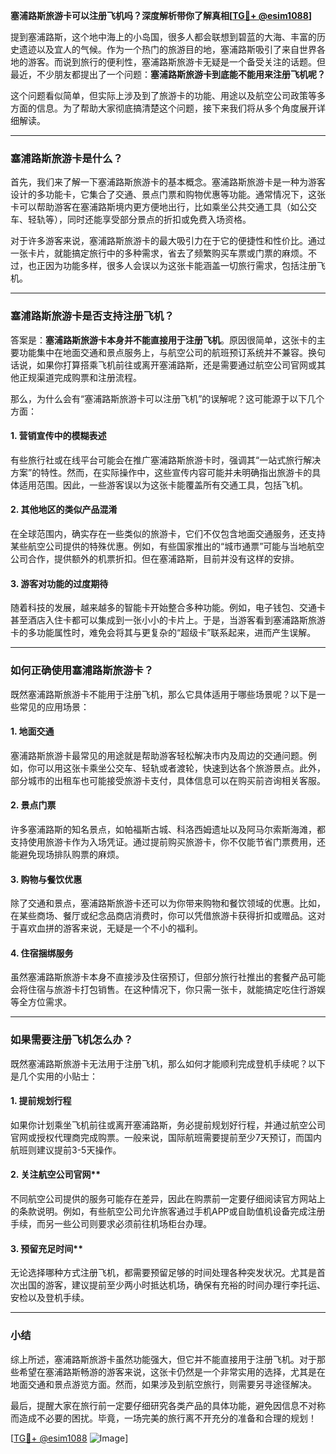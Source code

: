 **塞浦路斯旅游卡可以注册飞机吗？深度解析带你了解真相[[TG💪+ @esim1088](https://t.me/s/esim1088)]**

提到塞浦路斯，这个地中海上的小岛国，很多人都会联想到碧蓝的大海、丰富的历史遗迹以及宜人的气候。作为一个热门的旅游目的地，塞浦路斯吸引了来自世界各地的游客。而说到旅行的便利性，塞浦路斯旅游卡无疑是一个备受关注的话题。但最近，不少朋友都提出了一个问题：**塞浦路斯旅游卡到底能不能用来注册飞机呢？**

这个问题看似简单，但实际上涉及到了旅游卡的功能、用途以及航空公司政策等多方面的信息。为了帮助大家彻底搞清楚这个问题，接下来我们将从多个角度展开详细解读。

---

### 塞浦路斯旅游卡是什么？

首先，我们来了解一下塞浦路斯旅游卡的基本概念。塞浦路斯旅游卡是一种为游客设计的多功能卡，它集合了交通、景点门票和购物优惠等功能。通常情况下，这张卡可以帮助游客在塞浦路斯境内更方便地出行，比如乘坐公共交通工具（如公交车、轻轨等），同时还能享受部分景点的折扣或免费入场资格。

对于许多游客来说，塞浦路斯旅游卡的最大吸引力在于它的便捷性和性价比。通过一张卡片，就能搞定旅行中的多种需求，省去了频繁购买车票或门票的麻烦。不过，也正因为功能多样，很多人会误以为这张卡能涵盖一切旅行需求，包括注册飞机。

---

### 塞浦路斯旅游卡是否支持注册飞机？

答案是：**塞浦路斯旅游卡本身并不能直接用于注册飞机**。原因很简单，这张卡的主要功能集中在地面交通和景点服务上，与航空公司的航班预订系统并不兼容。换句话说，如果你打算搭乘飞机前往或离开塞浦路斯，还是需要通过航空公司官网或其他正规渠道完成购票和注册流程。

那么，为什么会有“塞浦路斯旅游卡可以注册飞机”的误解呢？这可能源于以下几个方面：

#### 1. **营销宣传中的模糊表述**
有些旅行社或在线平台可能会在推广塞浦路斯旅游卡时，强调其“一站式旅行解决方案”的特性。然而，在实际操作中，这些宣传内容可能并未明确指出旅游卡的具体适用范围。因此，一些游客误以为这张卡能覆盖所有交通工具，包括飞机。

#### 2. **其他地区的类似产品混淆**
在全球范围内，确实存在一些类似的旅游卡，它们不仅包含地面交通服务，还支持某些航空公司提供的特殊优惠。例如，有些国家推出的“城市通票”可能与当地航空公司合作，提供额外的机票折扣。但在塞浦路斯，目前并没有这样的安排。

#### 3. **游客对功能的过度期待**
随着科技的发展，越来越多的智能卡开始整合多种功能。例如，电子钱包、交通卡甚至酒店入住卡都可以集成到一张小小的卡片上。于是，当游客看到塞浦路斯旅游卡的多功能属性时，难免会将其与更复杂的“超级卡”联系起来，进而产生误解。

---

### 如何正确使用塞浦路斯旅游卡？

既然塞浦路斯旅游卡不能用于注册飞机，那么它具体适用于哪些场景呢？以下是一些常见的应用场景：

#### 1. **地面交通**
塞浦路斯旅游卡最常见的用途就是帮助游客轻松解决市内及周边的交通问题。例如，你可以用这张卡乘坐公交车、轻轨或者渡轮，快速到达各个旅游景点。此外，部分城市的出租车也可能接受旅游卡支付，具体信息可以在购买前咨询相关客服。

#### 2. **景点门票**
许多塞浦路斯的知名景点，如帕福斯古城、科洛西姆遗址以及阿马尔索斯海滩，都支持使用旅游卡作为入场凭证。通过提前购买旅游卡，你不仅能节省门票费用，还能避免现场排队购票的麻烦。

#### 3. **购物与餐饮优惠**
除了交通和景点，塞浦路斯旅游卡还可以为你带来购物和餐饮领域的优惠。比如，在某些商场、餐厅或纪念品商店消费时，你可以凭借旅游卡获得折扣或赠品。这对于喜欢血拼的游客来说，无疑是一个不小的福利。

#### 4. **住宿捆绑服务**
虽然塞浦路斯旅游卡本身不直接涉及住宿预订，但部分旅行社推出的套餐产品可能会将住宿与旅游卡打包销售。在这种情况下，你只需一张卡，就能搞定吃住行游娱等全方位需求。

---

### 如果需要注册飞机怎么办？

既然塞浦路斯旅游卡无法用于注册飞机，那么如何才能顺利完成登机手续呢？以下是几个实用的小贴士：

#### 1. 提前规划行程
如果你计划乘坐飞机前往或离开塞浦路斯，务必提前规划好行程，并通过航空公司官网或授权代理商完成购票。一般来说，国际航班需要提前至少7天预订，而国内航班则建议提前3-5天操作。

#### 2. 关注航空公司官网**
不同航空公司提供的服务可能存在差异，因此在购票前一定要仔细阅读官方网站上的条款说明。例如，有些航空公司允许旅客通过手机APP或自助值机设备完成注册手续，而另一些公司则要求必须前往机场柜台办理。

#### 3. 预留充足时间**
无论选择哪种方式注册飞机，都需要预留足够的时间处理各种突发状况。尤其是首次出国的游客，建议提前至少两小时抵达机场，确保有充裕的时间办理行李托运、安检以及登机手续。

---

### 小结

综上所述，塞浦路斯旅游卡虽然功能强大，但它并不能直接用于注册飞机。对于那些希望在塞浦路斯畅游的游客来说，这张卡仍然是一个非常实用的选择，尤其是在地面交通和景点游览方面。然而，如果涉及到航空旅行，则需要另寻途径解决。

最后，提醒大家在旅行前一定要仔细研究各类产品的具体功能，避免因信息不对称而造成不必要的困扰。毕竟，一场完美的旅行离不开充分的准备和合理的规划！

[[TG💪+ @esim1088](https://t.me/s/esim1088) ![Image](https://i.postimg.cc/4NQfJmqS/Snipaste-2025-05-13-00-14-12.png)]